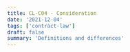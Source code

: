 ```yaml
---
title: CL-C04 - Consideration
date: '2021-12-04'
tags: ['contract-law']
draft: false
summary: 'Definitions and differences'
---
```

